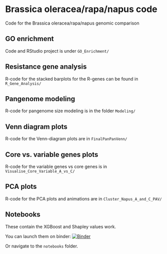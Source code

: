 # Brassica oleracea/rapa/napus code
Code for the Brassica oleracea/rapa/napus genomic comparison

## GO enrichment

Code and RStudio project is under `GO_Enrichment/`

## Resistance gene analysis

R-code for the stacked barplots for the R-genes can be found in `R_Gene_Analysis/`

## Pangenome modeling

R-code for pangenome size modeling is in the folder `Modeling/`

## Venn diagram plots

R-code for the Venn-diagram plots are in `FinalPanPanVenn/`

## Core vs. variable genes plots

R-code for the variable genes vs core genes is in `Visualise_Core_Variable_A_vs_C/`

## PCA plots

R-code for the PCA plots and animations are in `Cluster_Napus_A_and_C_PAV/`

## Notebooks 

These contain the XGBoost and Shapley values work.

You can launch them on binder:
[![Binder](https://mybinder.org/badge.svg)](https://mybinder.org/v2/gh/appliedbioinformatics/Brassica_oleracea_rapa_napus_code/master?filepath=notebooks)

Or navigate to the `notebooks` folder.
